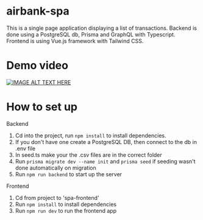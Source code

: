 # airbank-spa

This is a single page application displaying a list of transactions. Backend is done using a PostgreSQL db, Prisma and GraphQL with Typescript. Frontend is using Vue.js framework with Tailwind CSS.

# Demo video

[![IMAGE ALT TEXT HERE](http://img.youtube.com/vi/pELp2st1Dck/0.jpg)](http://www.youtube.com/watch?v=pELp2st1Dck)

# How to set up

Backend

1. Cd into the project, run ```npm install``` to install dependencies.
2. If you don't have one create a PostgreSQL DB, then connect to the db in .env file
3. In seed.ts make your the .csv files are in the correct folder
4. Run ```prisma migrate dev --name init``` and ```prisma seed``` if seeding wasn't done automatically on migration
5. Run ```npm run backend``` to start up the server

Frontend
1. Cd from project to 'spa-frontend'
2. Run ```npm install``` to install dependencies
3. Run ```npm run dev``` to run the frontend app
